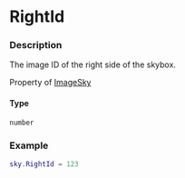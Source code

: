 # RightId

### Description

The image ID of the right side of the skybox.

Property of [ImageSky](/classes/ImageSky/)

#### Type

`number`

### Example

```lua
sky.RightId = 123
```

